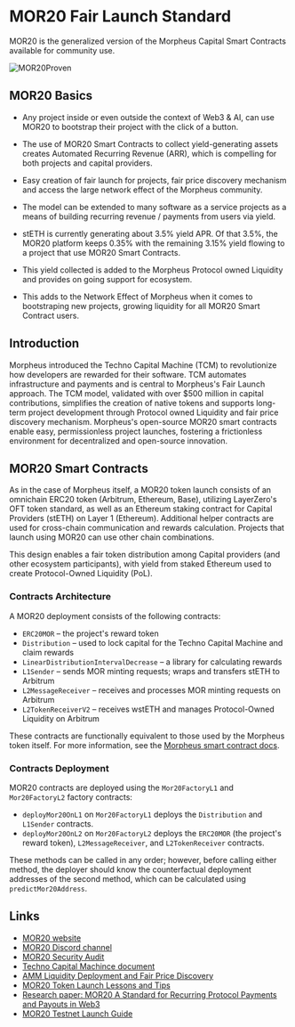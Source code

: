 # MOR20 Fair Launch Standard
MOR20 is the generalized version of the Morpheus Capital Smart Contracts available for community use.

![MOR20Proven](https://github.com/MorpheusAIs/MOR20/assets/1563345/af6e09d7-b03b-491b-8b08-72b8d380eac2)

## MOR20 Basics
- Any project inside or even outside the context of Web3 & AI, can use MOR20 to bootstrap their project with the click of a button.
  
- The use of MOR20 Smart Contracts to collect yield-generating assets creates Automated Recurring Revenue (ARR), which is compelling for both projects and capital providers.
  
- Easy creation of fair launch for projects, fair price discovery mechanism and access the large network effect of the Morpheus community.
  
- The model can be extended to many software as a service projects as a means of building recurring revenue / payments from users via yield.
  
- stETH is currently generating about 3.5% yield APR. Of that 3.5%, the MOR20 platform keeps 0.35% with the remaining 3.15% yield flowing to a project that use MOR20 Smart Contracts.
  
- This yield collected is added to the Morpheus Protocol owned Liquidity and provides on going support for ecosystem.
  
- This adds to the Network Effect of Morpheus when it comes to bootstraping new projects, growing liquidity for all MOR20 Smart Contract users.

## Introduction
Morpheus introduced the Techno Capital Machine (TCM) to revolutionize how developers are rewarded for their software. TCM automates infrastructure and payments and is central to Morpheus's Fair Launch approach. The TCM model, validated with over $500 million in capital contributions, simplifies the creation of native tokens and supports long-term project development through Protocol owned Liquidity and fair price discovery mechanism. Morpheus's open-source MOR20 smart contracts enable easy, permissionless project launches, fostering a frictionless environment for decentralized and open-source innovation.


## MOR20 Smart Contracts
As in the case of Morpheus itself, a MOR20 token launch consists of an omnichain ERC20 token (Arbitrum, Ethereum, Base), utilizing LayerZero's OFT token standard, as well as an Ethereum staking contract for Capital Providers (stETH) on Layer 1 (Ethereum). Additional helper contracts are used for cross-chain communication and rewards calculation. Projects that launch using MOR20 can use other chain combinations.

This design enables a fair token distribution among Capital providers (and other ecosystem participants), with yield from staked Ethereum used to create Protocol-Owned Liquidity (PoL).


### Contracts Architecture
A MOR20 deployment consists of the following contracts:

* `ERC20MOR` – the project's reward token
* `Distribution` – used to lock capital for the Techno Capital Machine and claim rewards
* `LinearDistributionIntervalDecrease` – a library for calculating rewards
* `L1Sender` – sends MOR minting requests; wraps and transfers stETH to Arbitrum
* `L2MessageReceiver` – receives and processes MOR minting requests on Arbitrum
* `L2TokenReceiverV2` – receives wstETH and manages Protocol-Owned Liquidity on Arbitrum

These contracts are functionally equivalent to those used by the Morpheus token itself. For more information, see the [Morpheus smart contract docs](https://github.com/MorpheusAIs/Docs/tree/main/Smart%20Contracts#overview).

### Contracts Deployment
MOR20 contracts are deployed using the `Mor20FactoryL1` and `Mor20FactoryL2` factory contracts:

* `deployMor20OnL1` on `Mor20FactoryL1` deploys the `Distribution` and `L1Sender` contracts.
* `deployMor20OnL2` on `Mor20FactoryL2` deploys the `ERC20MOR` (the project's reward token), `L2MessageReceiver`, and `L2TokenReceiver` contracts.

These methods can be called in any order; however, before calling either method, the deployer should know the counterfactual deployment addresses of the second method, which can be calculated using `predictMor20Address`.


## Links
- [MOR20 website](https://mor.org/MOR20)
- [MOR20 Discord channel](https://discord.com/channels/1151741790408429580/1228219372317966409)
- [MOR20 Security Audit](https://github.com/user-attachments/files/15831583/MOR20-audit-final.pdf)
- [Techno Capital Machince document](https://github.com/MorpheusAIs/Docs/blob/main/!KEYDOCS%20README%20FIRST!/Capital%20Providers%2C%20MOR20%2C%20TCM/Techno%20Capital%20Machine%20(TCM).md)
- [AMM Liquidity Deployment and Fair Price Discovery](https://github.com/MorpheusAIs/Docs/blob/main/!KEYDOCS%20README%20FIRST!/Capital%20Providers%2C%20MOR20%2C%20TCM/Phased%20AMM%20Deployment%20and%20Fair%20Price%20Discovery.md) 
- [MOR20 Token Launch Lessons and Tips](https://github.com/MorpheusAIs/Docs/blob/main/!KEYDOCS%20README%20FIRST!/Capital%20Providers%2C%20MOR20%2C%20TCM/MOR20%20Token%20Launch%20Guide%2C%20Lessons%20and%20Tips.md)
- [Research paper: MOR20 A Standard for Recurring Protocol Payments and Payouts in Web3](https://github.com/MorpheusAIs/Docs/blob/main/!KEYDOCS%20README%20FIRST!/Capital%20Providers%2C%20MOR20%2C%20TCM/MOR20%20A%20Standard%20for%20Recurring%20Protocol%20Payments%20and%20Payouts%20in%20Web3.pdf)
- [MOR20 Testnet Launch Guide](https://github.com/MorpheusAIs/Docs/blob/main/!KEYDOCS%20README%20FIRST!/FAQs%20%26%20Guides/Guides/MOR20%20Testnet%20Launch%20Guide.md)


